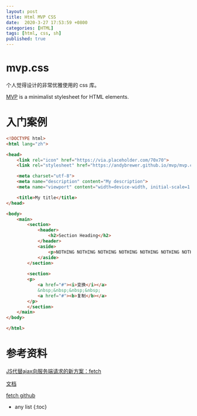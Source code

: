 ```yaml
---
layout: post
title: Html MVP CSS
date:  2020-3-27 17:53:59 +0800
categories: [HTML]
tags: [html, css, sh]
published: true
---
```


# mvp.css

个人觉得设计的非常优雅使用的 css 库。

[MVP](https://andybrewer.github.io/mvp/) is a minimalist stylesheet for HTML elements.

# 入门案例

```html
<!DOCTYPE html>
<html lang="zh">

<head>
    <link rel="icon" href="https://via.placeholder.com/70x70">
    <link rel="stylesheet" href="https://andybrewer.github.io/mvp/mvp.css">

    <meta charset="utf-8">
    <meta name="description" content="My description">
    <meta name="viewport" content="width=device-width, initial-scale=1.0">

    <title>My title</title>
</head>

<body>
    <main>
        <section>
            <header>
                <h2>Section Heading</h2>
            </header>
            <aside>
                <p>NOTHING NOTHING NOTHING NOTHING NOTHING NOTHING NOTHING NOTHING NOTHING NOTHING</p>
            </aside>
        </section>
        
        <section>
        <p>
            <a href="#"><i>变换</i></a>
            &nbsp;&nbsp;&nbsp;&nbsp;
            <a href="#"><b>复制</b></a>
        </p>
        </section>
    </main>    
</body>

</html>
```

# 参考资料

[JS代替ajax向服务端请求的新方案：fetch](https://www.jianshu.com/p/bad1b614eb81)

[文档](https://developer.mozilla.org/zh-CN/docs/Web/API/Fetch_API) 

[fetch github](https://github.com/github/fetch) 

* any list
{:toc}